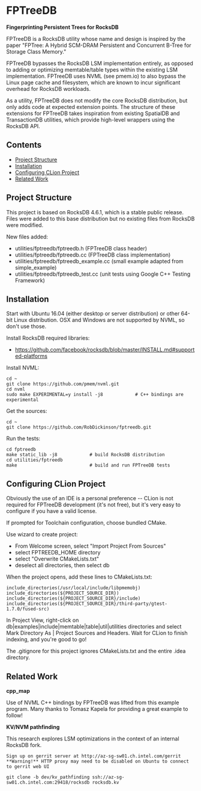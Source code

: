 FPTreeDB
========

**Fingerprinting Persistent Trees for RocksDB**

FPTreeDB is a RocksDB utility whose name and design is inspired by the paper "FPTree: A Hybrid SCM-DRAM Persistent and Concurrent B-Tree for Storage Class Memory."

FPTreeDB bypasses the RocksDB LSM implementation entirely, as opposed to adding or optimizing memtable/table types within the existing LSM implementation. FPTreeDB uses NVML (see pmem.io) to also bypass the Linux page cache and filesystem, which are known to incur significant overhead for RocksDB workloads.

As a utility, FPTreeDB does not modify the core RocksDB distribution, but only adds code at expected extension points. The structure of these extensions for FPTreeDB takes inspiration from existing SpatialDB and TransactionDB utilities, which provide high-level wrappers using the RocksDB API.

Contents
--------

<ul>
<li><a href="#project_structure">Project Structure</a></li>
<li><a href="#installation">Installation</a></li>
<li><a href="#configuring_clion_project">Configuring CLion Project</a></li>
<li><a href="#related_work">Related Work</a></li>
</ul>

<a name="project_structure"/>

Project Structure
-----------------

This project is based on RocksDB 4.6.1, which is a stable public release. Files were added to this base distribution but no existing files from RocksDB were modified.

New files added:

-	utilities/fptreedb/fptreedb.h (FPTreeDB class header)
-	utilities/fptreedb/fptreedb.cc (FPTreeDB class implementation)
-	utilities/fptreedb/fptreedb_example.cc (small example adapted from simple_example)
-	utilities/fptreedb/fptreedb_test.cc (unit tests using Google C++ Testing Framework)

<a name="installation"/>

Installation
------------

Start with Ubuntu 16.04 (either desktop or server distribution) or other 64-bit Linux distribution. OSX and Windows are not supported by NVML, so don't use those.

Install RocksDB required libraries:

-	https://github.com/facebook/rocksdb/blob/master/INSTALL.md#supported-platforms

Install NVML:

```
cd ~
git clone https://github.com/pmem/nvml.git
cd nvml
sudo make EXPERIMENTAL=y install -j8            # C++ bindings are experimental
```

Get the sources:

```
cd ~
git clone https://github.com/RobDickinson/fptreedb.git
```

Run the tests:

```
cd fptreedb
make static_lib -j8            # build RocksDB distribution
cd utilities/fptreedb
make                           # build and run FPTreeDB tests
```

<a name="configuring_clion_project"/>

Configuring CLion Project
-------------------------

Obviously the use of an IDE is a personal preference -- CLion is not required for FPTreeDB development (it's not free), but it's very easy to configure if you have a valid license.

If prompted for Toolchain configuration, choose bundled CMake.

Use wizard to create project:

-	From Welcome screen, select "Import Project From Sources"
-	select FPTREEDB_HOME directory
-	select "Overwrite CMakeLists.txt"
-	deselect all directories, then select db

When the project opens, add these lines to CMakeLists.txt:

```
include_directories(/usr/local/include/libpmemobj)
include_directories(${PROJECT_SOURCE_DIR})
include_directories(${PROJECT_SOURCE_DIR}/include)
include_directories(${PROJECT_SOURCE_DIR}/third-party/gtest-1.7.0/fused-src)
```

In Project View, right-click on db|examples|include|memtable|table|util|utilities directories and select Mark Directory As | Project Sources and Headers. Wait for CLion to finish indexing, and you're good to go!

The .gitignore for this project ignores CMakeLists.txt and the entire .idea directory.

<a name="related_work"/>

Related Work
------------

**cpp_map**

Use of NVML C++ bindings by FPTreeDB was lifted from this example program. Many thanks to Tomasz Kapela for providing a great example to follow!

**KV/NVM pathfinding**

This research explores LSM optimizations in the context of an internal RocksDB fork.

```
Sign up on gerrit server at http://az-sg-sw01.ch.intel.com/gerrit
**Warning!** HTTP proxy may need to be disabled on Ubuntu to connect to gerrit web UI

git clone -b dev/kv_pathfinding ssh://az-sg-sw01.ch.intel.com:29418/rocksdb rocksdb.kv
```
